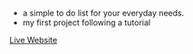 - a simple to do list for your everyday needs.
- my first project following a tutorial

[Live Website](https://gav-ip.github.io/to-do-list/)
